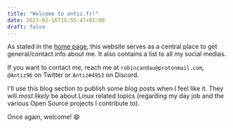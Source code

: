 ```yaml
---
title: "Welcome to antiz.fr!"
date: 2023-02-16T15:55:47+01:00
draft: false
---
```


As stated in the [home page](https://antiz.fr), this website serves as a central place to get general/contact info about me. It also contains a list to all my social medias.  
  
If you want to contact me, reach me at `robincandau@protonmail.com`, `@Antiz96` on Twitter or `Antiz#4953` on Discord.  
  
I'll use this blog section to publish some blog posts when I feel like it. They will *most likely* be about Linux related topics (regarding my day job and the various Open Source projects I contribute to).  
  
Once again, welcome! :smile:  
